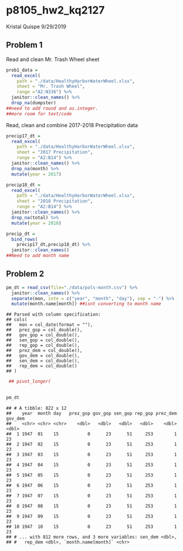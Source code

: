 p8105\_hw2\_kq2127
================
Kristal Quispe
9/29/2019

## Problem 1

Read and clean Mr. Trash Wheel sheet

``` r
prob1_data = 
  read_excel(
    path = "./data/HealthyHarborWaterWheel.xlsx",
    sheet = "Mr. Trash Wheel",
    range ="A2:N336") %>% 
  janitor::clean_names() %>% 
  drop_na(dumpster)
##need to add round and as.integer.
##more room for text/code
```

Read, clean and combine 2017-2018 Precipitation data

``` r
precip17_dt = 
  read_excel(
    path = "./data/HealthyHarborWaterWheel.xlsx",
    sheet = "2017 Precipitation",
    range = "A2:B14") %>% 
  janitor::clean_names() %>% 
  drop_na(month) %>% 
  mutate(year = 2017)

precip18_dt = 
  read_excel(
    path = "./data/HealthyHarborWaterWheel.xlsx",
    sheet = "2018 Precipitation",
    range = "A2:B14") %>% 
  janitor::clean_names() %>% 
  drop_na(total) %>% 
  mutate(year = 2018)

precip_dt =
  bind_rows(
    precip17_dt,precip18_dt) %>%
  janitor::clean_names()
##Need to add month name
```

## Problem 2

``` r
pm_dt = read_csv(file="./data/pols-month.csv") %>% 
  janitor::clean_names() %>% 
  separate(mon, into = c("year", "month", "day"), sep = "-") %>% 
  mutate(month.name[month]) ##isnt converting to month name
```

    ## Parsed with column specification:
    ## cols(
    ##   mon = col_date(format = ""),
    ##   prez_gop = col_double(),
    ##   gov_gop = col_double(),
    ##   sen_gop = col_double(),
    ##   rep_gop = col_double(),
    ##   prez_dem = col_double(),
    ##   gov_dem = col_double(),
    ##   sen_dem = col_double(),
    ##   rep_dem = col_double()
    ## )

``` r
 ## pivot_longer(
    

pm_dt
```

    ## # A tibble: 822 x 12
    ##    year  month day   prez_gop gov_gop sen_gop rep_gop prez_dem gov_dem
    ##    <chr> <chr> <chr>    <dbl>   <dbl>   <dbl>   <dbl>    <dbl>   <dbl>
    ##  1 1947  01    15           0      23      51     253        1      23
    ##  2 1947  02    15           0      23      51     253        1      23
    ##  3 1947  03    15           0      23      51     253        1      23
    ##  4 1947  04    15           0      23      51     253        1      23
    ##  5 1947  05    15           0      23      51     253        1      23
    ##  6 1947  06    15           0      23      51     253        1      23
    ##  7 1947  07    15           0      23      51     253        1      23
    ##  8 1947  08    15           0      23      51     253        1      23
    ##  9 1947  09    15           0      23      51     253        1      23
    ## 10 1947  10    15           0      23      51     253        1      23
    ## # ... with 812 more rows, and 3 more variables: sen_dem <dbl>,
    ## #   rep_dem <dbl>, `month.name[month]` <chr>
